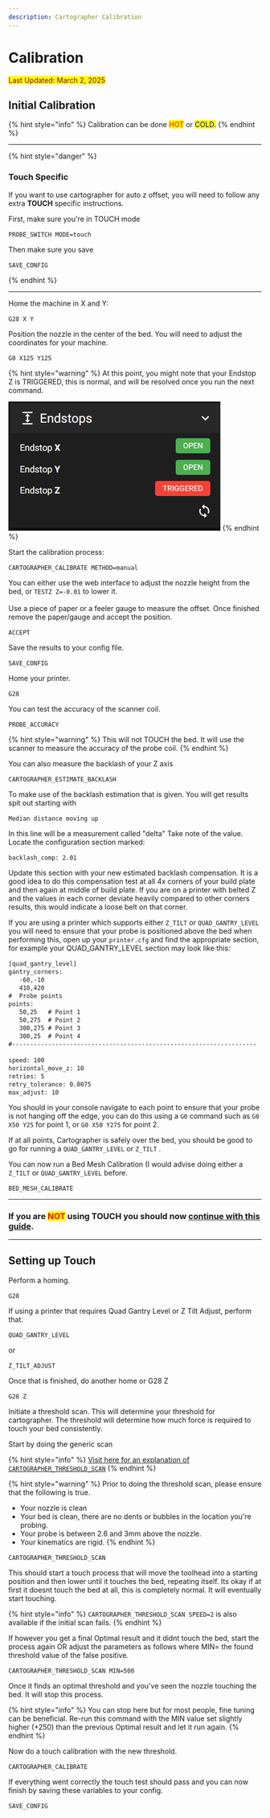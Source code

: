 ```yaml
---
description: Cartographer Calibration
---
```


# Calibration

<mark style="color:purple;">Last Updated: March 2, 2025</mark>

## Initial Calibration

{% hint style="info" %}
Calibration can be done <mark style="color:red;">HOT</mark> or <mark style="color:blue;">COLD.</mark>
{% endhint %}

***

{% hint style="danger" %}
### Touch Specific

If you want to use cartographer for auto z offset, you will need to follow any extra **TOUCH** specific instructions.

First, make sure you're in TOUCH mode

```gcode
PROBE_SWITCH MODE=touch
```

Then make sure you save

```gcode
SAVE_CONFIG
```
{% endhint %}

***

Home the machine in X and Y:

```gcode
G28 X Y
```

Position the nozzle in the center of the bed. You will need to adjust the coordinates for your machine.

```gcode
G0 X125 Y125
```

{% hint style="warning" %}
At this point,  you might note that your Endstop Z is TRIGGERED, this is normal, and will be resolved once you run the next command.

![](<../../../.gitbook/assets/image (6) (1) (1) (1) (1).png>)
{% endhint %}

Start the calibration process:

```gcode
CARTOGRAPHER_CALIBRATE METHOD=manual
```

You can either use the web interface to adjust the nozzle height from the bed, or `TESTZ Z=-0.01` to lower it. \
\
Use a piece of paper  or a feeler gauge to measure the offset. Once finished remove the paper/gauge and accept the position.

```gcode
ACCEPT
```

Save the results to your config file.

```gcode
SAVE_CONFIG
```

Home your printer.&#x20;

```gcode
G28
```

You can test the accuracy of the scanner coil.

```gcode
PROBE_ACCURACY
```

{% hint style="warning" %}
This will not TOUCH the bed. It will use the scanner to measure the accuracy of the probe coil.
{% endhint %}

You can also measure the backlash of your Z axis

```gcode
CARTOGRAPHER_ESTIMATE_BACKLASH
```

To make use of the backlash estimation that is given. You will get results spit out starting with &#x20;

```
Median distance moving up
```

In this line will be a measurement called "delta" Take note of the value. Locate the configuration section marked:

```gcode
backlash_comp: 2.01
```

Update this section with your new estimated backlash compensation. It is a good idea to do this compensation test at all 4x corners of your build plate and then again at middle of build plate. If you are on a printer with belted Z and the values in each corner deviate heavily compared to other corners results,  this would indicate a loose belt on that corner.&#x20;

If you are using a printer which supports either `Z_TILT` or `QUAD_GANTRY_LEVEL` you will need to ensure that your probe is positioned above the bed when performing this, open up your `printer.cfg` and find the appropriate section, for example your QUAD\_GANTRY\_LEVEL section may look like this:

<pre class="language-django"><code class="lang-django">[quad_gantry_level]
gantry_corners:
   -60,-10
   410,420
#  Probe points
points:
   50,25   # Point 1
   50,275  # Point 2
   300,275 # Point 3
   300,25  # Point 4
#--------------------------------------------------------------------
<strong>
</strong>speed: 100
horizontal_move_z: 10
retries: 5
retry_tolerance: 0.0075
max_adjust: 10
</code></pre>

You should in your console navigate to each point to ensure that your probe is not hanging off the edge, you can do this using a `G0` command such as `G0 X50 Y25` for point 1, or `G0 X50 Y275` for point 2. &#x20;

If at all points, Cartographer is safely over the bed, you should be good to go for running a `QUAD_GANTRY_LEVEL` or `Z_TILT` .

You can now run a Bed Mesh Calibration (I would advise doing either a `Z_TILT` or `QUAD_GANTRY_LEVEL` before.

```gcode
BED_MESH_CALIBRATE
```

***

### If you are <mark style="color:red;">NOT</mark> using TOUCH you should now [continue with this guide](first-print.md#scan-mode-first-print).

***

## Setting up Touch

Perform a homing.

```gcode
G28
```

If using a printer that requires Quad Gantry Level or Z Tilt Adjust, perform that.

```gcode
QUAD_GANTRY_LEVEL
```

or

```gcode
Z_TILT_ADJUST
```

Once that is finished, do another home or G28 Z

```gcode
G28 Z
```

Initiate a threshold scan. This will determine your threshold for cartographer. The threshold will determine how much force is required to touch your bed consistently.

Start by doing the generic scan

{% hint style="info" %}
[ Visit here for an explanation of `CARTOGRAPHER_THRESHOLD_SCAN`](../../settings-and-commands.md#cartographer_threshold_scan)
{% endhint %}

{% hint style="warning" %}
Prior to doing the threshold scan,  please ensure that the following is true.&#x20;

* Your nozzle is clean
* Your bed is clean, there are no dents or bubbles in the location you're probing.&#x20;
* Your probe is between 2.6 and 3mm above the nozzle.&#x20;
* Your kinematics are rigid.&#x20;
{% endhint %}

```gcode
CARTOGRAPHER_THRESHOLD_SCAN 
```

This should start a touch process that will move the toolhead into a starting position and then lower until it touches the bed, repeating itself. Its okay if at first it doesnt touch the bed at all, this is completely normal. It will eventually start touching.&#x20;

{% hint style="info" %}
`CARTOGRAPHER_THRESHOLD_SCAN SPEED=2` is also available if the initial scan fails.
{% endhint %}

If however you get a final Optimal result and it didnt touch the bed, start the process again OR adjust the parameters as follows where MIN= the found threshold value of the false positive.

```gcode
CARTOGRAPHER_THRESHOLD_SCAN MIN=500 
```

Once it finds an optimal threshold and you've seen the nozzle touching the bed. It will stop this process.&#x20;

{% hint style="info" %}
You can stop here but for most people, fine tuning can be beneficial. Re-run this command with the MIN value set slightly higher (+250) than the previous Optimal result and let it run again.
{% endhint %}

Now do a touch calibration with the new threshold.

```gcode
CARTOGRAPHER_CALIBRATE
```

If everything went correctly the touch test should pass and you can now finish by saving these variables to your config.

```gcode
SAVE_CONFIG                        
```

